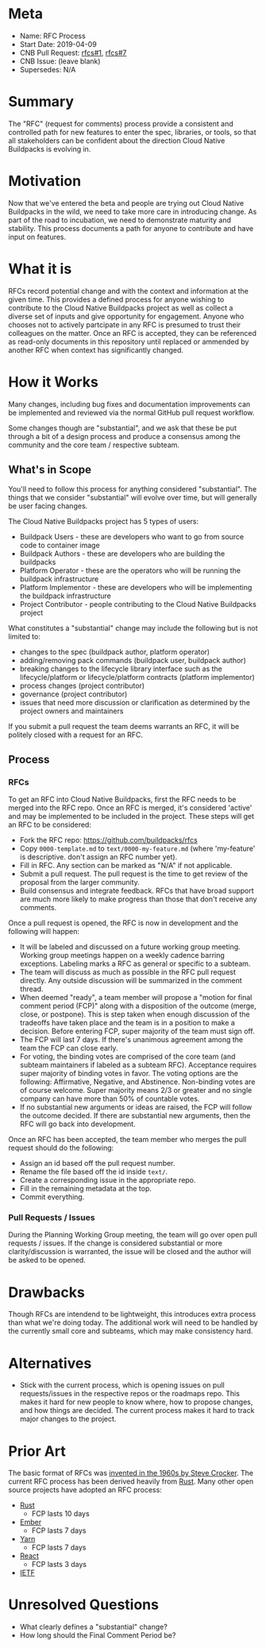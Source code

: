 # Meta
[meta]: #meta
- Name: RFC Process
- Start Date: 2019-04-09
- CNB Pull Request: [rfcs#1](https://github.com/buildpacks/rfcs/pull/1), [rfcs#7](https://github.com/buildpacks/rfcs/pull/7)
- CNB Issue: (leave blank)
- Supersedes: N/A

# Summary
[summary]: #summary

The "RFC" (request for comments) process provide a consistent and controlled path for new features to enter the spec, libraries, or tools, so that all stakeholders can be confident about the direction Cloud Native Buildpacks is evolving in.

# Motivation
[motivation]: #motivation

Now that we've entered the beta and people are trying out Cloud Native Buildpacks in the wild, we need to take more care in introducing change. As part of the road to incubation, we need to demonstrate maturity and stability. This process documents a path for anyone to contribute and have input on features.

# What it is
[what-it-is]: #what-it-is

RFCs record potential change and with the context and information at the given time. This provides a defined process for anyone wishing to contribute to the Cloud Native Buildpacks project as well as collect a diverse set of inputs and give opportunity for engagement. Anyone who chooses not to actively partcipate in any RFC is presumed to trust their colleagues on the matter. Once an RFC is accepted, they can be referenced as read-only documents in this repository until replaced or ammended by another RFC when context has significantly changed.

# How it Works
[how-it-works]: #how-it-works

Many changes, including bug fixes and documentation improvements can be implemented and reviewed via the normal GitHub pull request workflow.

Some changes though are "substantial", and we ask that these be put through a bit of a design process and produce a consensus among the community and the core team / respective subteam.

## What's in Scope

You'll need to follow this process for anything considered "substantial". The things that we consider "substantial" will evolve over time, but will generally be user facing changes.

The Cloud Native Buildpacks project has 5 types of users:

- Buildpack Users - these are developers who want to go from source code to container image
- Buildpack Authors - these are developers who are building the buildpacks
- Platform Operator - these are the operators who will be running the buildpack infrastructure
- Platform Implementor - these are developers who will be implementing the buildpack infrastructure
- Project Contributor - people contributing to the Cloud Native Buildpacks project

What constitutes a "substantial" change may include the following but is not limited to:

- changes to the spec (buildpack author, platform operator)
- adding/removing pack commands (buildpack user, buildpack author)
- breaking changes to the lifecycle library interface such as the lifecycle/platform or lifecycle/platform contracts (platform implementor)
- process changes (project contributor)
- governance (project contributor)
- issues that need more discussion or clarification as determined by the project owners and maintainers

If you submit a pull request the team deems warrants an RFC, it will be politely closed with a request for an RFC.

## Process

### RFCs

To get an RFC into Cloud Native Buildpacks, first the RFC needs to be merged into the RFC repo. Once an RFC is merged, it's considered 'active' and may be implemented to be included in the project. These steps will get an RFC to be considered:

- Fork the RFC repo: <https://github.com/buildpacks/rfcs>
- Copy `0000-template.md` to `text/0000-my-feature.md` (where 'my-feature' is descriptive. don't assign an RFC number yet).
- Fill in RFC. Any section can be marked as "N/A" if not applicable.
- Submit a pull request. The pull request is the time to get review of the proposal from the larger community.
- Build consensus and integrate feedback. RFCs that have broad support are much more likely to make progress than those that don't receive any comments.

Once a pull request is opened, the RFC is now in development and the following will happen:

- It will be labeled and discussed on a future working group meeting. Working group meetings happen on a weekly cadence barring exceptions. Labeling marks a RFC as general or specific to a subteam.
- The team will discuss as much as possible in the RFC pull request directly. Any outside discussion will be summarized in the comment thread.
- When deemed "ready", a team member will propose a "motion for final comment period (FCP)" along with a disposition of the outcome (merge, close, or postpone). This is step taken when enough discussion of the tradeoffs have taken place and the team is in a position to make a decision. Before entering FCP, super majority of the team must sign off.
- The FCP will last 7 days. If there's unanimous agreement among the team the FCP can close early.
- For voting, the binding votes are comprised of the core team (and subteam maintainers if labeled as a subteam RFC). Acceptance requires super majority of binding votes in favor. The voting options are the following: Affirmative, Negative, and Abstinence. Non-binding votes are of course welcome. Super majority means 2/3 or greater and no single company can have more than 50% of countable votes.
- If no substantial new arguments or ideas are raised, the FCP will follow the outcome decided. If there are substantial new arguments, then the RFC will go back into development.

Once an RFC has been accepted, the team member who merges the pull request should do the following:

- Assign an id based off the pull request number.
- Rename the file based off the id inside `text/`.
- Create a corresponding issue in the appropriate repo.
- Fill in the remaining metadata at the top.
- Commit everything.

### Pull Requests / Issues

During the Planning Working Group meeting, the team will go over open pull requests / issues. If the change is considered substantial or more clarity/discussion is warranted, the issue will be closed and the author will be asked to be opened.

# Drawbacks
[drawbacks]: #drawbacks

Though RFCs are intendend to be lightweight, this introduces extra process than what we're doing today. The additional work will need to be handled by the currently small core and subteams, which may make consistency hard.

# Alternatives
[alternatives]: #alternatives

- Stick with the current process, which is opening issues on pull requests/issues in the respective repos or the roadmaps repo. This makes it hard for new people to know where, how to propose changes, and how things are decided. The current process makes it hard to track major changes to the project.

# Prior Art
[prior-art]: #prior-art

The basic format of RFCs was [invented in the 1960s by Steve Crocker](https://en.wikipedia.org/wiki/Request_for_Comments#History). The current RFC process has been derived heavily from [Rust](https://rust-lang.github.io/rfcs/). Many other open source projects have adopted an RFC process:

- [Rust](https://github.com/rust-lang/rfcs)
  - FCP lasts 10 days
- [Ember](https://github.com/emberjs/rfcs)
  - FCP lasts 7 days
- [Yarn](https://github.com/yarnpkg/rfcs)
  - FCP lasts 7 days
- [React](https://github.com/reactjs/rfcs)
  - FCP lasts 3 days
- [IETF](https://www.rfc-editor.org/rfc/rfc2026.txt)

# Unresolved Questions
[unresolved-questions]: #unresolved-questions

- What clearly defines a "substantial" change?
- How long should the Final Comment Period be?
